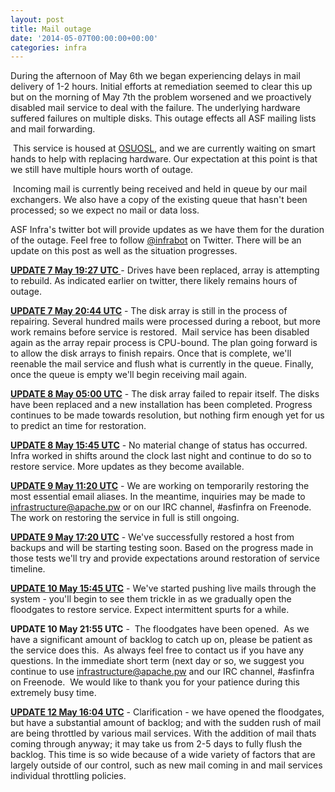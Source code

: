 ```yaml
---
layout: post
title: Mail outage
date: '2014-05-07T00:00:00+00:00'
categories: infra
---
```

<p>During the afternoon of May 6th we began experiencing delays in mail delivery of 1-2 hours. Initial efforts at remediation seemed to clear this up but on the morning of May 7th the problem worsened and we proactively disabled mail service to deal with the failure. The underlying hardware suffered failures on multiple disks. This outage effects all ASF mailing lists and mail forwarding. </p> 
  <p>&nbsp;This service is housed at <a href="http://osuosl.org">OSUOSL</a>, and we are currently waiting on smart hands to help with replacing hardware. Our expectation at this point is that we still have multiple hours worth of outage.&nbsp;</p> 
  <p>&nbsp;Incoming mail is currently being received and held in queue by our mail exchangers. We also have a copy of the existing queue that hasn't been processed; so we expect no mail or data loss. &nbsp;</p> 
  <p>ASF Infra's twitter bot will provide updates as we have them for the duration of the outage. Feel free to follow <a href="https://twitter.com/infrabot">@infrabot</a>&nbsp;on Twitter. There will be an update on this post as well as the situation progresses.</p> 
  <p><b><u>UPDATE 7 May 19:27 UTC </u></b>- Drives have been replaced, array is attempting to rebuild. As indicated earlier on twitter, there likely remains hours of outage. &nbsp;</p> 
  <p> </p> 
  <p><b><u>UPDATE 7 May 20:44 UTC</u></b> - The disk array is still in the process of repairing. Several hundred mails were processed during a reboot, but more work remains before service is restored. &nbsp;Mail service has been disabled again as the array repair process is CPU-bound. The plan going forward is to allow the disk arrays to finish repairs. Once that is complete, we'll reenable the mail service and flush what is currently in the queue. Finally, once the queue is empty we'll begin receiving mail again.</p> 
  <p><b><u>UPDATE 8 May 05:00 UTC</u></b> - The disk array failed to repair itself. The disks have been replaced and a new installation has been completed. Progress continues to be made towards resolution, but nothing firm enough yet for us to predict an time for restoration.</p> 
  <p><u><b>UPDATE 8 May 15:45 UTC</b></u> - No material change of status has occurred. Infra worked in shifts around the clock last night and continue to do so to restore service. More updates as they become available. &nbsp;</p> 
  <p><u><b>UPDATE 9 May 11:20 UTC</b></u> - We are working on temporarily restoring the most essential email aliases. In the meantime, inquiries may be made to <a href="mailto:infrastructure@apache.pw">infrastructure@apache.pw</a> or on our IRC channel, #asfinfra on Freenode. The work on restoring the service in full is still ongoing.</p> 
  <p><b><u>UPDATE 9 May 17:20 UTC</u></b> - We've successfully restored a host from backups and will be starting testing soon. Based on the progress made in those tests we'll try and provide expectations around restoration of service timeline.</p> 
  <p><b><u>UPDATE 10 May 15:45 UTC</u></b> - We've started pushing live mails through the system - you'll begin to see them trickle in as we gradually open the floodgates to restore service. Expect intermittent spurts for a while.&nbsp;</p> 
  <p><b>UPDATE 10 May 21:55 UTC</b> - &nbsp;The floodgates have been opened. &nbsp;As we have a significant amount of backlog to catch up on, please be patient as the service does this. &nbsp;As always feel free to contact us if you have any questions. In the immediate short term (next day or so, we suggest you continue to use&nbsp;<a href="mailto:infrastructure@apache.pw">infrastructure@apache.pw</a>&nbsp;and our IRC channel, #asfinfra on Freenode. &nbsp;We would like to thank you for your patience during this extremely busy time.&nbsp;</p>
  <p><b><u>UPDATE 12 May 16:04 UTC</u></b> - Clarification - we have opened the floodgates, but have a substantial amount of backlog; and with the sudden rush of mail are being throttled by various mail services. With the addition of mail thats coming through anyway; it may take us from 2-5 days to fully flush the backlog. This time is so wide because of a wide variety of factors that are largely outside of our control, such as new mail coming in and mail services individual throttling policies. &nbsp;</p>
